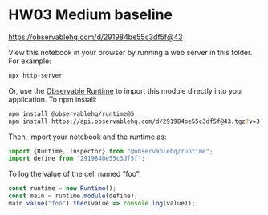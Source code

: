 # HW03 Medium baseline

https://observablehq.com/d/291984be55c3df5f@43

View this notebook in your browser by running a web server in this folder. For
example:

~~~sh
npx http-server
~~~

Or, use the [Observable Runtime](https://github.com/observablehq/runtime) to
import this module directly into your application. To npm install:

~~~sh
npm install @observablehq/runtime@5
npm install https://api.observablehq.com/d/291984be55c3df5f@43.tgz?v=3
~~~

Then, import your notebook and the runtime as:

~~~js
import {Runtime, Inspector} from "@observablehq/runtime";
import define from "291984be55c3df5f";
~~~

To log the value of the cell named “foo”:

~~~js
const runtime = new Runtime();
const main = runtime.module(define);
main.value("foo").then(value => console.log(value));
~~~
